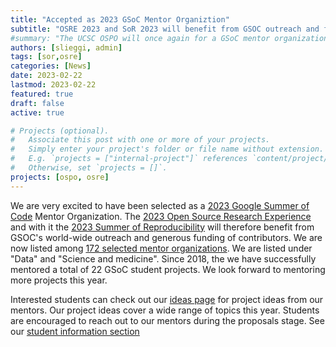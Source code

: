 ```yaml
---
title: "Accepted as 2023 GSoC Mentor Organiztion"
subtitle: "OSRE 2023 and SoR 2023 will benefit from GSOC outreach and funding."
#summary: "The UCSC OSPO will once again for a GSoC mentor organization for Summer 2023."
authors: [slieggi, admin]
tags: [sor,osre]
categories: [News]
date: 2023-02-22
lastmod: 2023-02-22
featured: true
draft: false
active: true

# Projects (optional).
#   Associate this post with one or more of your projects.
#   Simply enter your project's folder or file name without extension.
#   E.g. `projects = ["internal-project"]` references `content/project/deep-learning/index.md`.
#   Otherwise, set `projects = []`.
projects: [ospo, osre]
---
```


We are very excited to have been selected as a [2023 Google Summer of Code](https://summerofcode.withgoogle.com) Mentor Organization. The [2023 Open Source Research Experience](/osre) and with it the [2023 Summer of Reproducibility](/sor) will therefore benefit from GSOC's world-wide outreach and generous funding of contributors. We are now listed among [172 selected mentor organizations](https://summerofcode.withgoogle.com/programs/2023/organizations). We are listed under "Data" and "Science and medicine". Since 2018, the we have successfully mentored a total of 22 GSoC student projects. We look forward to mentoring more projects this year.

Interested students can check out our [ideas page](/osre/#projects) for project ideas from our mentors. Our project ideas cover a wide range of topics this year. Students are encouraged to reach out to our mentors during the proposals stage. See our [student information section](/osre/#forstudents)
